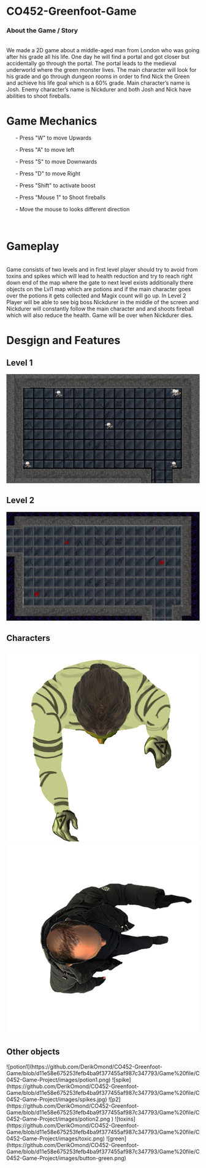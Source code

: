 # CO452-Greenfoot-Game

<h3> About the Game / Story </h3> <br>
We made a 2D game about a middle-aged man from London who was going after his grade all his life. One day he will find a portal and got closer but accidentally go through the portal. The portal leads to the medieval underworld where the green monster lives. The main character will look for his grade and go through dungeon rooms in order to find Nick the Green and achieve his life goal which is a 60% grade. Main character’s name is Josh. Enemy character’s name is Nickdurer and both Josh and Nick have abilities to shoot fireballs.
   <br>
<h1>Game Mechanics </h1>
<ol>- Press "W" to move Upwards </ol>
<ol>- Press "A" to move left </ol>
<ol>- Press "S" to move Downwards </ol>
<ol>- Press "D" to move Right </ol>
<ol>- Press "Shift" to activate boost </ol>
<ol>- Press "Mouse 1" to Shoot fireballs </ol>
<ol>- Move the mouse to looks different direction </ol>
<br>
<h1> Gameplay </h1> <br>
Game consists of two levels and in first level player should try to avoid from toxins and spikes which will lead to health reduction and try to reach right down end of the map where the gate to next level exists additionally there objects on the Lvl1 map which are potions and if the main character goes over the potions it gets collected and Magix count will go up. In Level 2 Player will be able to see big boss Nickdurer in the middle of the screen and Nickdurer will constantly follow the main character and and shoots fireball which will also reduce the health. Game will be over when Nickdurer dies. <br>

<h1> Desgign and Features </h1>

<h2> Level 1 </h2>

![Lvl1](https://github.com/DerikOmond/CO452-Greenfoot-Game/blob/8e799cd6402bac9dbe107c8c464abab615b4ce8f/Game%20file/C0452-Game-Project/images/lvl1.jpg )

<h2> Level 2 </h2>

![Lvl2](https://github.com/DerikOmond/CO452-Greenfoot-Game/blob/5e44fa38b8876f558ef07a4674f85b0eb67d917f/Game%20file/C0452-Game-Project/images/lvl%202.jpg) 

<h2> Characters </h2>

![Nick](https://github.com/DerikOmond/CO452-Greenfoot-Game/blob/499dc47ec284c4192d05f26db291d332451b23df/Game%20file/C0452-Game-Project/images/Nick-Walking%20gif.gif)
![Main](https://github.com/DerikOmond/CO452-Greenfoot-Game/blob/499dc47ec284c4192d05f26db291d332451b23df/Game%20file/C0452-Game-Project/images/PlayerMove3.png)

<h2> Other objects </h2>
![potion1](https://github.com/DerikOmond/CO452-Greenfoot-Game/blob/d11e58e675253fefb4ba9f377455af987c347793/Game%20file/C0452-Game-Project/images/potion1.png)
![spike](https://github.com/DerikOmond/CO452-Greenfoot-Game/blob/d11e58e675253fefb4ba9f377455af987c347793/Game%20file/C0452-Game-Project/images/spikes.jpg)
![p2](https://github.com/DerikOmond/CO452-Greenfoot-Game/blob/d11e58e675253fefb4ba9f377455af987c347793/Game%20file/C0452-Game-Project/images/potion2.png )
![toxins](https://github.com/DerikOmond/CO452-Greenfoot-Game/blob/d11e58e675253fefb4ba9f377455af987c347793/Game%20file/C0452-Game-Project/images/toxic.png)
![green](https://github.com/DerikOmond/CO452-Greenfoot-Game/blob/d11e58e675253fefb4ba9f377455af987c347793/Game%20file/C0452-Game-Project/images/button-green.png)


